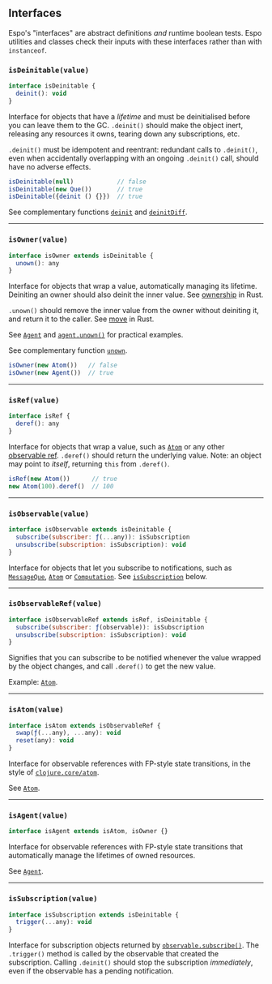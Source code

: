 ## Interfaces

Espo's "interfaces" are abstract definitions _and_ runtime boolean tests. Espo
utilities and classes check their inputs with these interfaces rather than with
`instanceof`.

### `isDeinitable(value)`

```js
interface isDeinitable {
  deinit(): void
}
```

Interface for objects that have a _lifetime_ and must be deinitialised before
you can leave them to the GC. `.deinit()` should make the object inert,
releasing any resources it owns, tearing down any subscriptions, etc.

`.deinit()` must be idempotent and reentrant: redundant calls to `.deinit()`,
even when accidentally overlapping with an ongoing `.deinit()` call, should have
no adverse effects.

```js
isDeinitable(null)            // false
isDeinitable(new Que())       // true
isDeinitable({deinit () {}})  // true
```

See complementary functions [`deinit`](#-deinit-ref-) and
[`deinitDiff`](#-deinitdiff-prev-next-).

---

### `isOwner(value)`

```js
interface isOwner extends isDeinitable {
  unown(): any
}
```

Interface for objects that wrap a value, automatically managing its lifetime.
Deiniting an owner should also deinit the inner value. See
[ownership](https://doc.rust-lang.org/book/ownership.html#ownership) in Rust.

`.unown()` should remove the inner value from the owner without deiniting it,
and return it to the caller. See
[move](https://doc.rust-lang.org/book/ownership.html#move-semantics) in Rust.

See [`Agent`](#-agent-value-) and [`agent.unown()`](#-agent-unown-) for
practical examples.

See complementary function [`unown`](#-unown-ref-).

```js
isOwner(new Atom())   // false
isOwner(new Agent())  // true
```

---

### `isRef(value)`

```js
interface isRef {
  deref(): any
}
```

Interface for objects that wrap a value, such as [`Atom`](#-atom-value-) or any
other [observable ref](#-isobservableref-value-). `.deref()` should return the
underlying value. Note: an object may point to _itself_, returning `this` from
`.deref()`.

```js
isRef(new Atom())      // true
new Atom(100).deref()  // 100
```

---

### `isObservable(value)`

```js
interface isObservable extends isDeinitable {
  subscribe(subscriber: ƒ(...any)): isSubscription
  unsubscribe(subscription: isSubscription): void
}
```

Interface for objects that let you subscribe to notifications, such as
[`MessageQue`](#-messageque-), [`Atom`](#-atom-value-) or
[`Computation`](#-computation-def-equal-). See [`isSubscription`](#-issubscription-value-)
below.

---

### `isObservableRef(value)`

```js
interface isObservableRef extends isRef, isDeinitable {
  subscribe(subscriber: ƒ(observable)): isSubscription
  unsubscribe(subscription: isSubscription): void
}
```

Signifies that you can subscribe to be notified whenever the value wrapped
by the object changes, and call `.deref()` to get the new value.

Example: [`Atom`](#-atom-value-).

---

### `isAtom(value)`

```js
interface isAtom extends isObservableRef {
  swap(ƒ(...any), ...any): void
  reset(any): void
}
```

Interface for observable references with FP-style state transitions, in the style
of [`clojure.core/atom`](https://clojuredocs.org/clojure.core/atom).

See [`Atom`](#-atom-value-).

---

### `isAgent(value)`

```js
interface isAgent extends isAtom, isOwner {}
```

Interface for observable references with FP-style state transitions that
automatically manage the lifetimes of owned resources.

See [`Agent`](#-agent-value-).

---

### `isSubscription(value)`

```js
interface isSubscription extends isDeinitable {
  trigger(...any): void
}
```

Interface for subscription objects returned by
[`observable.subscribe()`](#-observable-subscribe-subscriber-). The `.trigger()`
method is called by the observable that created the subscription. Calling
`.deinit()` should stop the subscription _immediately_, even if the observable
has a pending notification.
